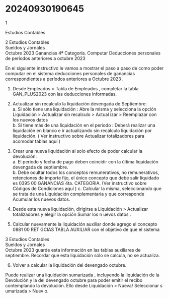 # 20240930190645

 1 
 
  
Estudios Contables  


 
 
 
 2 Estudios Contables  
Sueldos y Jornales  
Octubre  2023 Ganancias 4ª Categoría. Computar Deducciones 
personales de períodos anteriores a octubre 2023  
 
En el siguiente instructivo le vamos a mostrar el paso a paso de como poder  
computar  en el sistema deducciones personales de ganancias 
correspondientes a períodos anteriores a  Octubre 2023 . 
 
1. Desde Empleados > Tabla de Empleados , completar la tabla 
GAN_PLUS2023  con las deducciones informadas.  
 
2. Actualizar sin recalculo la liquidación devengada de Septiembre:  
a. Si sólo tiene una liquidación : 
Abre la misma y selecciona la opción Liquidación > Actualizar 
sin recalculo > Actual izar > Reemplazar con los nuevos datos  
b. Si tiene más de una liquidación en el periodo : 
Deberá realizar una liquidación en blanco e ir actualizando sin 
recálculo liquidación por liquidación. ( Ver instructivo sobre 
Actualizar totalizadores para acomodar tablas aquí ) 
 
3. Crear una nueva liquidación al solo efecto de poder calcular la 
devolución:  
a. El periodo y fecha de pago deben coincidir con la última liquidación 
devengada de septiembre.  
b. Debe ocultar todos los conceptos remunerativos, no 
remunerativos, retenciones de importe fijo, el único concepto que 
debe salir liquidado es 0395 00 GANANCIAS 4ta. CATEGORIA.  (Ver 
instructivo sobre Códigos de Condiciones aquí ) 
c. Calcular la misma, seleccionando que se trata de una Liquidación 
complementaria y que corresponde Acumular los nuevos datos.  
 
4. Desde esta nueva liquidación, dirigirse a Liquidación > Actualizar 
totalizadores  y elegir la opción Sumar  los n uevos datos . 
 
5. Calcular nuevamente la liquidación auxiliar donde agrego el concepto 
0881 00 RET GCIAS TABLA AUXILIAR  con el objetivo de que el sistema 

 
 
 
 3 Estudios Contables  
Sueldos y Jornales  
Octubre  2023 guarde esta información en las tablas auxiliares de septiembre. 
Recordar que esta liquidación sólo se calcula, no se actualiza.  
 
6. Volver a calcular la liquidación del devengado octubre.  
 
Puede realizar una liquidación sumarizada , incluyendo la liquidación 
de la Devolución y la del devengado octubre para poder emitir el 
recibo contemplando la devolución. Ello desde Liquidación  > 
Nueva/ Seleccionar s umarizada  > Nuev o. 
 
 
 
 
 
 
 
 
 
 
 
 
 
 
 
 

